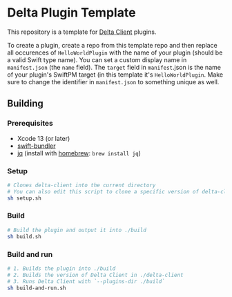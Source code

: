 # Delta Plugin Template

This repository is a template for [Delta Client](https://github.com/stackotter/delta-client) plugins.

To create a plugin, create a repo from this template repo and then replace all occurences of `HelloWorldPlugin` with the name of your plugin (should be a valid Swift type name). You can set a custom display name in `manifest.json` (the `name` field). The `target` field in `manifest`.json is the name of your plugin's SwiftPM target (in this template it's `HelloWorldPlugin`. Make sure to change the identifier in `manifest.json` to something unique as well.

## Building

### Prerequisites

- Xcode 13 (or later)
- [swift-bundler](https://github.com/stackotter/swift-bundler)
- [jq](https://stedolan.github.io/jq/) (install with [homebrew](https://brew.sh): `brew install jq`)

### Setup

```sh
# Clones delta-client into the current directory
# You can also edit this script to clone a specific version of delta-client that you want to develop your plugin for
sh setup.sh
```

### Build

```sh
# Build the plugin and output it into ./build
sh build.sh
```

### Build and run

```sh
# 1. Builds the plugin into ./build
# 2. Builds the version of Delta Client in ./delta-client
# 3. Runs Delta Client with `--plugins-dir ./build`
sh build-and-run.sh
```

